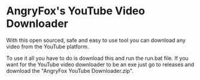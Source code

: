 # AngryFox's YouTube Video Downloader

With this open sourced, safe and easy to use tool you can download any video
from the YouTube platform.

To use it all you have to do is download this and run the run.bat file. If
you want for the YouTube video downloader to be an exe just go to releases
and download the "AngryFox YouTube Downloader.zip".
